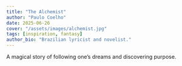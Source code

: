 ```yaml
---
title: "The Alchemist"
author: "Paulo Coelho"
date: 2025-06-26
cover: "/assets/images/alchemist.jpg"
tags: [inspiration, fantasy]
author_bio: "Brazilian lyricist and novelist."
---
```

A magical story of following one’s dreams and discovering purpose.
